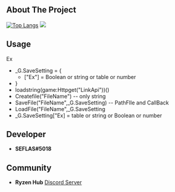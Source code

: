 ## About The Project

[![Top Langs](https://github-readme-stats.vercel.app/api/top-langs/?username=SEFLAS&layout=compact&theme=vision-friendly-dark)](https://github.com/anuraghazra/github-readme-stats)
![](https://cdn.discordapp.com/attachments/975219114937311265/996751893432909885/R.png)
## Usage
Ex 
- _G.SaveSetting = {
  - ["Ex"] = Boolean or string or table or number
- }
- loadstring(game:Httpget("LinkApi"))()
- Createfile("FileName") -- only string
- SaveFile("FileName",_G.SaveSetting) -- PathFIle and CallBack
- LoadFile("FileName",_G.SaveSetting
- _G.SaveSetting["Ex] = table or string or Boolean or number

## Developer
- **SEFLAS#5018**
## Community
- **Ryzen Hub** [Discord Server](https://discord.gg/nCRxx5czEh)


